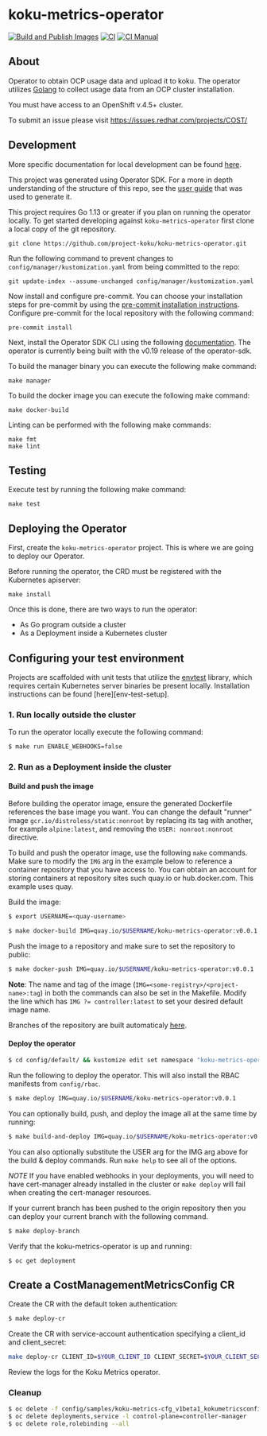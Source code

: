 # koku-metrics-operator

[![Build and Publish Images](https://github.com/project-koku/koku-metrics-operator/actions/workflows/build-and-publish.yaml/badge.svg?branch=main)](https://github.com/project-koku/koku-metrics-operator/actions/workflows/build-and-publish.yaml)
[![CI](https://github.com/project-koku/koku-metrics-operator/actions/workflows/ci.yaml/badge.svg?branch=main)](https://github.com/project-koku/koku-metrics-operator/actions/workflows/ci.yaml)
[![CI Manual](https://github.com/project-koku/koku-metrics-operator/actions/workflows/ci-manual.yaml/badge.svg?branch=main)](https://github.com/project-koku/koku-metrics-operator/actions/workflows/ci-manual.yaml)

## About

Operator to obtain OCP usage data and upload it to koku. The operator utilizes [Golang](http://golang.org/) to collect usage data from an OCP cluster installation.

You must have access to an OpenShift v.4.5+ cluster.

To submit an issue please visit https://issues.redhat.com/projects/COST/


## Development

More specific documentation for local development can be found [here](docs/local-development.md).

This project was generated using Operator SDK. For a more in depth understanding of the structure of this repo, see the [user guide](https://sdk.operatorframework.io/docs/building-operators/golang/quickstart/) that was used to generate it.

This project requires Go 1.13 or greater if you plan on running the operator locally. To get started developing against `koku-metrics-operator` first clone a local copy of the git repository.

```
git clone https://github.com/project-koku/koku-metrics-operator.git
```

Run the following command to prevent changes to `config/manager/kustomization.yaml` from being committed to the repo:

```
git update-index --assume-unchanged config/manager/kustomization.yaml
```

Now install and configure pre-commit. You can choose your installation steps for pre-commit by using the [pre-commit installation instructions](https://pre-commit.com/#installation). Configure pre-commit for the local repository with the following command:

```
pre-commit install
```

Next, install the Operator SDK CLI using the following [documentation](https://sdk.operatorframework.io/docs/installation/). The operator is currently being built with the v0.19 release of the operator-sdk.

To build the manager binary you can execute the following make command:

```
make manager
```

To build the docker image you can execute the following make command:

```
make docker-build
```

Linting can be performed with the following make commands:

```
make fmt
make lint
```

## Testing

Execute test by running the following make command:

```
make test
```

## Deploying the Operator

First, create the `koku-metrics-operator` project. This is where we are going to deploy our Operator.

Before running the operator, the CRD must be registered with the Kubernetes apiserver:

```
make install
```

Once this is done, there are two ways to run the operator:

- As Go program outside a cluster
- As a Deployment inside a Kubernetes cluster

## Configuring your test environment

Projects are scaffolded with unit tests that utilize the [envtest](https://godoc.org/sigs.k8s.io/controller-runtime/pkg/envtest)
library, which requires certain Kubernetes server binaries be present locally.
Installation instructions can be found [here][env-test-setup].

### 1. Run locally outside the cluster

To run the operator locally execute the following command:

```sh
$ make run ENABLE_WEBHOOKS=false
```

### 2. Run as a Deployment inside the cluster

#### Build and push the image

Before building the operator image, ensure the generated Dockerfile references
the base image you want. You can change the default "runner" image `gcr.io/distroless/static:nonroot`
by replacing its tag with another, for example `alpine:latest`, and removing
the `USER: nonroot:nonroot` directive.

To build and push the operator image, use the following `make` commands.
Make sure to modify the `IMG` arg in the example below to reference a container repository that
you have access to. You can obtain an account for storing containers at
repository sites such quay.io or hub.docker.com. This example uses quay.

Build the image:
```sh
$ export USERNAME=<quay-username>

$ make docker-build IMG=quay.io/$USERNAME/koku-metrics-operator:v0.0.1
```

Push the image to a repository and make sure to set the repository to public:

```sh
$ make docker-push IMG=quay.io/$USERNAME/koku-metrics-operator:v0.0.1
```
**Note**:
The name and tag of the image (`IMG=<some-registry>/<project-name>:tag`) in both the commands can also be set in the Makefile. Modify the line which has `IMG ?= controller:latest` to set your desired default image name.

Branches of the repository are built automaticaly [here](https://quay.io/repository/project-koku/koku-metrics-operator).


#### Deploy the operator


```sh
$ cd config/default/ && kustomize edit set namespace "koku-metrics-operator" && cd ../..
```

Run the following to deploy the operator. This will also install the RBAC manifests from `config/rbac`.

```sh
$ make deploy IMG=quay.io/$USERNAME/koku-metrics-operator:v0.0.1
```

You can optionally build, push, and deploy the image all at the same time by running:

```sh
$ make build-and-deploy IMG=quay.io/$USERNAME/koku-metrics-operator:v0.0.1
```

You can also optionally substitute the USER arg for the IMG arg above for the build & deploy commands. Run `make help` to see all of the options.

*NOTE* If you have enabled webhooks in your deployments, you will need to have cert-manager already installed
in the cluster or `make deploy` will fail when creating the cert-manager resources.

If your current branch has been pushed to the origin repository then you can deploy your current branch with the following command.
```sh
$ make deploy-branch
```

Verify that the koku-metrics-operator is up and running:

```console
$ oc get deployment
```

## Create a CostManagementMetricsConfig CR

Create the CR with the default token authentication:

```sh
$ make deploy-cr
```

Create the CR with service-account authentication specifying a client_id and client_secret:

```sh
make deploy-cr CLIENT_ID=$YOUR_CLIENT_ID CLIENT_SECRET=$YOUR_CLIENT_SECRET AUTH=service-account
```

Review the logs for the Koku Metrics operator.

### Cleanup

```sh
$ oc delete -f config/samples/koku-metrics-cfg_v1beta1_kokumetricsconfig.yaml
$ oc delete deployments,service -l control-plane=controller-manager
$ oc delete role,rolebinding --all
```

